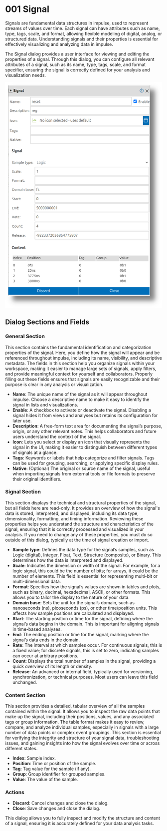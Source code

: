 <!--895-->
# 001 Signal

Signals are fundamental data structures in impulse, used to represent streams of values over time. Each signal can have attributes such as name, type, tags, scale, and format, allowing flexible modeling of digital, analog, or structured data. Understanding signals and their properties is essential for effectively visualizing and analyzing data in impulse.

The Signal dialog provides a user interface for viewing and editing the properties of a signal. Through this dialog, you can configure all relevant attributes of a signal, such as its name, type, tags, scale, and format specifier, ensuring the signal is correctly defined for your analysis and visualization needs.

![](images/ss_signal_dialog1.png)

## Dialog Sections and Fields

### General Section
  This section contains the fundamental identification and categorization properties of the signal. Here, you define how the signal will appear and be referenced throughout impulse, including its name, visibility, and descriptive metadata. The fields in this section help you organize signals within your workspace, making it easier to manage large sets of signals, apply filters, and provide meaningful context for yourself and collaborators. Properly filling out these fields ensures that signals are easily recognizable and their purpose is clear in any analysis or visualization.

  - **Name**: The unique name of the signal as it will appear throughout impulse. Choose a descriptive name to make it easy to identify the signal in lists and visualizations.
  - **Enable**: A checkbox to activate or deactivate the signal. Disabling a signal hides it from views and analyses but retains its configuration for later use.
  - **Description**: A free-form text area for documenting the signal’s purpose, origin, or any other relevant notes. This helps collaborators and future users understand the context of the signal.
  - **Icon**: Lets you select or display an icon that visually represents the signal in the UI, making it easier to distinguish between different types of signals at a glance.
  - **Tags**: Keywords or labels that help categorize and filter signals. Tags can be used for grouping, searching, or applying specific display rules.
  - **Native**: (Optional) The original or source name of the signal, useful when importing signals from external tools or file formats to preserve their original identifiers.

### Signal Section
  This section displays the technical and structural properties of the signal, but all fields here are read-only. It provides an overview of how the signal's data is stored, interpreted, and displayed, including its data type, dimensionality, formatting, and timing information. Reviewing these properties helps you understand the structure and characteristics of the signal, ensuring that it is correctly processed and visualized in your analysis. If you need to change any of these properties, you must do so outside of this dialog, typically at the time of signal creation or import.

  - **Sample type**: Defines the data type for the signal’s samples, such as Logic (digital), Integer, Float, Text, Structure (composite), or Binary. This determines how the data is interpreted and displayed.
  - **Scale**: Indicates the dimension or width of the signal. For example, for a logic signal, this could be the number of bits; for arrays, it could be the number of elements. This field is essential for representing multi-bit or multi-dimensional data.
  - **Format**: Specifies how the signal’s values are shown in tables and plots, such as binary, decimal, hexadecimal, ASCII, or other formats. This allows you to tailor the display to the nature of your data.
  - **Domain base**: Sets the unit for the signal’s domain, such as nanoseconds (ns), picoseconds (ps), or other time/position units. This affects how sample positions are calculated and displayed.
  - **Start**: The starting position or time for the signal, defining where the signal’s data begins in the domain. This is important for aligning signals in time-based analyses.
  - **End**: The ending position or time for the signal, marking where the signal’s data ends in the domain.
  - **Rate**: The interval at which samples occur. For continuous signals, this is a fixed value; for discrete signals, this is set to zero, indicating samples can occur at arbitrary positions.
  - **Count**: Displays the total number of samples in the signal, providing a quick overview of its length or density.
  - **Release**: An advanced or internal field, typically used for versioning, synchronization, or technical purposes. Most users can leave this field unchanged.

### Content Section
  This section provides a detailed, tabular overview of all the samples contained within the signal. It allows you to inspect the raw data points that make up the signal, including their positions, values, and any associated tags or group information. The table format makes it easy to review, compare, and analyze individual samples, especially in signals with a large number of data points or complex event groupings. This section is essential for verifying the integrity and structure of your signal data, troubleshooting issues, and gaining insights into how the signal evolves over time or across different states.

  - **Index**: Sample index.
  - **Position**: Time or position of the sample.
  - **Tag**: Tag value for the sample (if any).
  - **Group**: Group identifier for grouped samples.
  - **Value**: The value of the sample.

### Actions
  - **Discard**: Cancel changes and close the dialog.
  - **Close**: Save changes and close the dialog.

This dialog allows you to fully inspect and modify the structure and content of a signal, ensuring it is accurately defined for your data analysis tasks.




